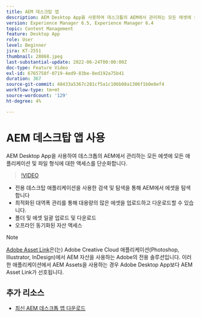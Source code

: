 ```yaml
---
title: AEM 데스크탑 앱
description: AEM Desktop App을 사용하여 데스크톱의 AEM에서 관리하는 모든 에셋에 모든 애플리케이션 및 파일 형식에 대한 액세스를 단순화합니다.
version: Experience Manager 6.5, Experience Manager 6.4
topic: Content Management
feature: Desktop App
role: User
level: Beginner
jira: KT-2551
thumbnail: 28868.jpeg
last-substantial-update: 2022-06-24T00:00:00Z
doc-type: Feature Video
exl-id: 6765758f-0719-4ed9-83be-8ed192a75b41
duration: 367
source-git-commit: 48433a5367c281cf5a1c106b08a1306f1b0e8ef4
workflow-type: tm+mt
source-wordcount: '129'
ht-degree: 4%

---
```


# AEM 데스크탑 앱 사용

AEM Desktop App을 사용하여 데스크톱의 AEM에서 관리하는 모든 에셋에 모든 애플리케이션 및 파일 형식에 대한 액세스를 단순화합니다.

>[!VIDEO](https://video.tv.adobe.com/v/28868?quality=12&learn=on)

+ 전용 데스크탑 애플리케이션을 사용한 검색 및 탐색을 통해 AEM에서 에셋을 탐색합니다
+ 최적화된 대역폭 관리를 통해 대용량의 많은 에셋을 업로드하고 다운로드할 수 있습니다.
+ 폴더 및 에셋 일괄 업로드 및 다운로드
+ 오프라인 동기화된 자산 액세스

>[!NOTE]
>
> [Adobe Asset Link](./adobe-asset-link.md)은(는) Adobe Creative Cloud 애플리케이션(Photoshop, Illustrator, InDesign)에서 AEM 자산을 사용하는 Adobe의 전용 솔루션입니다. 이러한 애플리케이션에서 AEM Assets을 사용하는 경우 Adobe Desktop App보다 AEM Asset Link가 선호됩니다.

## 추가 리소스

+ [최신 AEM 데스크톱 앱 다운로드](https://experienceleague.adobe.com/docs/experience-manager-desktop-app/using/release-notes.html?lang=ko)
